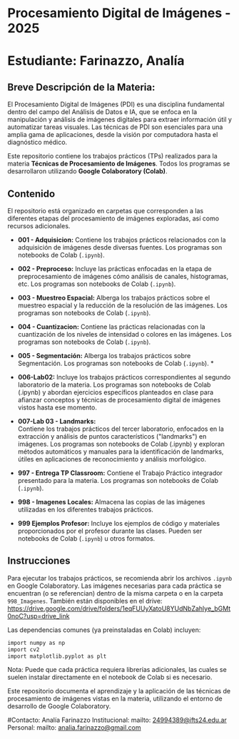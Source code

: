 # Procesamiento Digital de Imágenes - 2025
# Estudiante: Farinazzo, Analía

## Breve Descripción de la Materia:
El Procesamiento Digital de Imágenes (PDI) es una disciplina fundamental dentro del campo del Análisis de Datos e IA, que se enfoca en la manipulación y análisis de imágenes digitales para extraer información útil y automatizar tareas visuales. Las técnicas de PDI son esenciales para una amplia gama de aplicaciones, desde la visión por computadora hasta el diagnóstico médico.

Este repositorio contiene los trabajos prácticos (TPs) realizados para la materia **Técnicas de Procesamiento de Imágenes**. Todos los programas se desarrollaron utilizando **Google Colaboratory (Colab)**.

## Contenido

El repositorio está organizado en carpetas que corresponden a las diferentes etapas del procesamiento de imágenes exploradas, así como recursos adicionales.

* **001 - Adquisicion:** Contiene los trabajos prácticos relacionados con la adquisición de imágenes desde diversas fuentes. Los programas son notebooks de Colab (`.ipynb`).
* **002 - Preproceso:** Incluye las prácticas enfocadas en la etapa de preprocesamiento de imágenes cómo análisis de canales, histogramas, etc. Los programas son notebooks de Colab (`.ipynb`).
* **003 - Muestreo Espacial:** Alberga los trabajos prácticos sobre el muestreo espacial y la reducción de la resolución de las imágenes. Los programas son notebooks de Colab (`.ipynb`).
* **004 - Cuantizacion:** Contiene las prácticas relacionadas con la cuantización de los niveles de intensidad o colores en las imágenes. Los programas son notebooks de Colab (`.ipynb`).
* **005 - Segmentación:** Alberga los trabajos prácticos sobre Segmentación. Los programas son notebooks de Colab (`.ipynb`). *
* **006-Lab02:**  Incluye los trabajos prácticos correspondientes al segundo laboratorio de la materia. Los programas son notebooks de Colab (.ipynb) y abordan ejercicios específicos planteados en clase para afianzar conceptos y técnicas de procesamiento digital de imágenes vistos hasta ese momento.
* **007-Lab 03 - Landmarks:**  
Contiene los trabajos prácticos del tercer laboratorio, enfocados en la extracción y análisis de puntos característicos ("landmarks") en imágenes. Los programas son notebooks de Colab (.ipynb) y exploran métodos automáticos y manuales para la identificación de landmarks, útiles en aplicaciones de reconocimiento y análisis morfológico.

* **997 - Entrega TP Classroom:** Contiene el Trabajo Práctico integrador presentado para la materia. Los programas son notebooks de Colab (`.ipynb`).
* **998 - Imagenes Locales:** Almacena las copias de las imágenes utilizadas en los diferentes trabajos prácticos.
* **999 Ejemplos Profesor:** Incluye los ejemplos de código y materiales proporcionados por el profesor durante las clases. Pueden ser notebooks de Colab (`.ipynb`) u otros formatos.

## Instrucciones

Para ejecutar los trabajos prácticos, se recomienda abrir los archivos `.ipynb` en Google Colaboratory. Las imágenes necesarias para cada práctica se encuentran (o se referencian) dentro de la misma carpeta o en la carpeta `998_Imagenes`.
También están disponibles en el drive:
https://drive.google.com/drive/folders/1eqFUUyXatoU8YUdNbZahlye_bGMt0noC?usp=drive_link

Las dependencias comunes (ya preinstaladas en Colab) incluyen:

```bash
import numpy as np
import cv2
import matplotlib.pyplot as plt
```

Nota:  Puede que cada práctica requiera librerías adicionales, las cuales se suelen instalar directamente en el notebook de Colab si es necesario.

Este repositorio documenta el aprendizaje y la aplicación de las técnicas de procesamiento de imágenes vistas en la materia, utilizando el entorno de desarrollo de Google Colaboratory.

#Contacto:
Analía Farinazzo
Institucional:  mailto:  24994389@ifts24.edu.ar
Personal:  mailto:  analia.farinazzo@gmail.com
